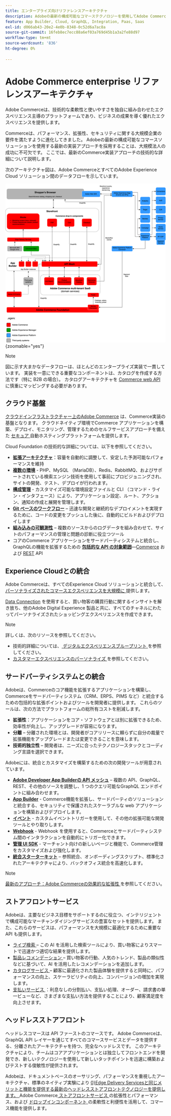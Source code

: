 ```yaml
---
title: エンタープライズ向けリファレンスアーキテクチャ
description: Adobeの最新の構成可能なコマーステクノロジーを使用してAdobe Commerceを実装する方法を説明します。
feature: App Builder, Cloud, GraphQL, Integration, Paas, Saas
exl-id: d066ab43-20e2-4e0b-8348-0c52d6a7ac8a
source-git-commit: 16feb8ec7ecc88a6ef03a769d45b1a3a2fe88d97
workflow-type: tm+mt
source-wordcount: '836'
ht-degree: 0%

---
```


# Adobe Commerce enterprise リファレンスアーキテクチャ

Adobe Commerceは、技術的な柔軟性と使いやすさを独自に組み合わせたエクスペリエンス主導のプラットフォームであり、ビジネスの成果を導く優れたエクスペリエンスを提供します。

Commerceは、パフォーマンス、拡張性、セキュリティに関する大規模企業の要件を満たすように進化してきました。 Adobeの最新の構成可能なコマースソリューションを使用する最新の実装アプローチを採用することは、大規模法人の成功に不可欠です。 ここでは、最新のCommerce実装アプローチの技術的な詳細について説明します。

次のアーキテクチャ図は、Adobe CommerceとすべてのAdobe Experience Cloud ソリューション間のデータフローを示しています。

![Adobe CommerceとExperience Cloud ソリューションとの接続を示すアーキテクチャ図 ](../../assets/playbooks/commerce-architecture-v3.svg){zoomable="yes"}

>[!NOTE]
>
>図に示す大まかなデータフローは、ほとんどのエンタープライズ実装で一貫しています。 実装を一意にできる重要なコンポーネントは、カタログを作成する方法です（特に B2B の場合）。 カタログアーキテクチャを [Commerce web API](https://developer.adobe.com/commerce/webapi/get-started/) に慎重にマッピングする必要があります。

## クラウド基盤

[ クラウドインフラストラクチャー上のAdobe Commerce](https://experienceleague.adobe.com/ja/docs/commerce-cloud-service/user-guide/overview) は、Commerce実装の基盤となります。 クラウドネイティブ環境でCommerce アプリケーションを構築、デプロイ、モニタリング、管理するためのセルフサービスアプローチを備えた [ セキュア ](../../security-and-compliance/shared-responsibility.md) 自動ホスティングプラットフォームを提供します。

Cloud Foundation の技術的な詳細については、以下を参照してください。

- [**拡張アーキテクチャ**](https://experienceleague.adobe.com/ja/docs/commerce-cloud-service/user-guide/architecture/scaled-architecture)：容量を自動的に調整して、安定した予測可能なパフォーマンスを維持
- [**複数の環境**](https://experienceleague.adobe.com/ja/docs/commerce-cloud-service/user-guide/architecture/pro-architecture) - PHP、MySQL （MariaDB）、Redis、RabbitMQ、およびサポートされている検索エンジン技術を使用して事前にプロビジョニングされ、サイトの開発、テスト、デプロイが行われます。
- [**構成管理**](https://experienceleague.adobe.com/ja/docs/commerce-cloud-service/user-guide/configure/overview) - カスタマイズ可能な環境設定ファイルと CLI （コマンド・ライン・インタフェース）により、アプリケーション設定、ルート、アクション、通知の作成と展開を管理します。
- [**Git ベースのワークフロー**](https://experienceleague.adobe.com/ja/docs/commerce-cloud-service/user-guide/architecture/pro-develop-deploy-workflow) – 迅速な開発と継続的なデプロイメントを実現するために、コードの変更をプッシュした後に、自動的にビルドおよびデプロイします
- [**組み込みの可観測性**](https://experienceleague.adobe.com/ja/docs/commerce-cloud-service/user-guide/monitor/performance) – 複数のソースからのログデータを組み合わせて、サイトのパフォーマンスの管理と問題の診断に役立つツール
- コアのCommerce アプリケーションをサードパーティシステムと統合し、GraphQLの機能を拡張するための [**包括的な API の対象範囲**](https://developer.adobe.com/commerce/webapi/get-started/)—[Commerce](https://developer.adobe.com/commerce/webapi/graphql/) および [REST](https://developer.adobe.com/commerce/webapi/rest) API

## Experience Cloudとの統合

Adobe Commerceは、すべてのExperience Cloud ソリューションと統合して、[ パーソナライズされたコマースエクスペリエンスを大規模に ](https://experienceleague.adobe.com/ja/docs/commerce-admin/customers/customers-menu/personalize-scale#customers-menu) 提供します。

[Data Connection](https://experienceleague.adobe.com/ja/docs/commerce/data-connection/overview) を使用すると、買い物客の購買行動に関するインサイトを解き放ち、他のAdobe Digital Experience 製品と共に、すべてのチャネルにわたってパーソナライズされたショッピングエクスペリエンスを作成できます。

>[!NOTE]
>
>詳しくは、次のリソースを参照してください。
>
>- 技術的詳細については、[ デジタルエクスペリエンスブループリント ](https://experienceleague.adobe.com/ja/docs/blueprints-learn/architecture/overview) を参照してください。
>- [ カスタマーエクスペリエンスのパーソナライズ ](https://experienceleague.adobe.com/ja/docs/events/the-skill-exchange-recordings/commerce/aug2024/personalization) を参照してください。


## サードパーティシステムとの統合

Adobeは、Commerceのコア機能を拡張するアプリケーションを構築し、Commerceをサードパーティシステム（CRM、ERPS、PIMS など）と統合するための包括的な拡張ポイントおよびツールを開発者に提供します。 これらのツールは、次の方法でプラットフォームの総所有コストを削減します。

- **拡張性**：アプリケーションをコア・ソフトウェアとは別に拡張できるため、効率性が向上し、アップグレードが容易になります。
- **分離** – 分離された環境とは、開発者がコアリリースに頼らずに自分の裁量で拡張機能をアップグレードまたは変更できることを意味します。
- **技術的独立性** – 開発者は、ニーズに合ったテクノロジースタックとコーディング言語を選択できます。

Adobeには、統合とカスタマイズを構築するための次の開発ツールが用意されています。

- [**Adobe Developer App Builderの API メッシュ**](https://developer.adobe.com/graphql-mesh-gateway/) – 複数の API、GraphQL、REST、その他のソースを調整し、1 つのクエリ可能なGraphQL エンドポイントに組み合わせます。
- [**App Builder**](https://developer.adobe.com/app-builder/docs/overview/) - Commerce機能を拡張し、サードパーティのソリューションと統合する、セキュリティで保護されたスケーラブルな web アプリケーションを構築およびデプロイします。
- [**イベント**](https://developer.adobe.com/commerce/extensibility/events/) - カスタムイベントトリガーを使用して、その他の拡張可能な開発ツールとやり取りします。
- [**Webhook**](https://developer.adobe.com/commerce/extensibility/webhooks/) - Webhook を使用すると、Commerceとサードパーティシステム間のインタラクションを自動的にトリガー化できます。
- [**管理 UI SDK**](https://developer.adobe.com/commerce/extensibility/admin-ui-sdk/) - マーチャント向けの新しいページと機能で、Commerce管理をカスタマイズおよび強化します。
- [**統合スターターキット**](https://developer.adobe.com/commerce/extensibility/starter-kit/) – 参照統合、オンボーディングスクリプト、標準化されたアーキテクチャにより、バックオフィス統合を高速化します。

>[!NOTE]
>
>[ 最新のアプローチ：Adobe Commerceの効果的な拡張性 ](https://experienceleague.adobe.com/ja/docs/events/the-skill-exchange-recordings/commerce/aug2024/extensibility) を参照してください。

## ストアフロントサービス

Adobeは、主要なビジネス目標をサポートするのに役立つ、インテリジェントで構成可能なマーチャンダイジングサービスの豊富なセットを提供します。 また、これらのサービスは、パフォーマンスを大規模に最適化するために重要な API も提供します。

- [ ライブ検索 ](https://experienceleague.adobe.com/ja/docs/commerce/live-search/overview) – この AI を活用した検索ツールにより、買い物客によりスマートで迅速かつ適切な結果を提供します。
- [ 製品レコメンデーション ](https://experienceleague.adobe.com/ja/docs/commerce/product-recommendations/overview) – 買い物客の行動、人気のトレンド、製品の類似性などに基づいて、AI を活用したレコメンデーションを追加します。
- [ カタログサービス ](https://experienceleague.adobe.com/ja/docs/commerce/catalog-service/guide-overview) – 顧客に最適化された製品体験を提供すると同時に、パフォーマンスの向上、スケーラビリティの向上、コンバージョンの増加を実現します。
- [ 支払いサービス ](https://experienceleague.adobe.com/ja/docs/commerce/payment-services/guide-overview)：利息なしの分割払い、支払い処理、オーダー、請求書の単一ビューなど、さまざまな支払い方法を提供することにより、顧客満足度を向上させます。

## ヘッドレスストアフロント

ヘッドレスコマースは API ファーストのコマースです。 Adobe Commerceは、GraphQL API レイヤーを通じてすべてのコマースサービスとデータを提供する、分離されたアーキテクチャを持つ、完全なヘッドレスです。 このアーキテクチャにより、チームはコアアプリケーションとは独立してフロントエンドを開発でき、新しいテクノロジーを使用して新しいタッチポイントを迅速に構築およびテストする俊敏性が提供されます。

Adobeは、ドキュメントベースのオーサリング、パフォーマンスを重視したアーキテクチャ、標準のネイティブ実験により [0&rbrace;Edge Delivery Servicesと同じメリットと機能を提供する最新のヘッドレスストアフロントテクノロジーを提供します。 ](https://www.aem.live/home)Adobe Commerce[ ストアフロントサービス ](#storefront-services) の拡張性とパフォーマンス、および [ ドロップインコンポーネント ](https://experienceleague.adobe.com/developer/commerce/storefront/?lang=ja) の柔軟性と利便性を活用して、コマース機能を提供します。

